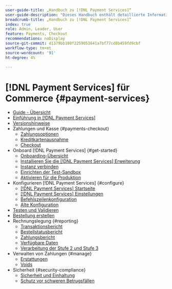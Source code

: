 ```yaml
---
user-guide-title: „Handbuch zu [!DNL Payment Services]“
user-guide-description: "Dieses Handbuch enthält detaillierte Informationen zum Installieren und Konfigurieren von [!DNL Payment Services] für Ihre [!DNL Adobe Commerce] oder [!DNL Magento Open Source] speichern."
breadcrumb-title: „Handbuch zu [!DNL Payment Services]“
index: true
role: Admin, Leader, User
feature: Payments, Checkout
recommendations: noDisplay
source-git-commit: d1379bb108f2259051641a7bf77cd8b459fd9cbf
workflow-type: tm+mt
source-wordcount: '91'
ht-degree: 4%

---
```



# [!DNL Payment Services] für Commerce {#payment-services}

- [Guide - Übersicht](guide-overview.md)
- [Einführung in [!DNL Payment Services]](overview.md)
- [Versionshinweise](release-notes.md)
- Zahlungen und Kasse {#payments-checkout}
   - [Zahlungsoptionen](payments-options.md)
   - [Kreditkartenausnahme](vaulting.md)
   - [Checkout](checkout.md)
- Onboard [!DNL Payment Services] {#get-started}
   - [Onboarding-Übersicht](onboard.md)
   - [Installieren Sie die [!DNL Payment Services] Erweiterung](install.md)
   - [Instanz verbinden](connect.md)
   - [Einrichten der Test-Sandbox](sandbox.md)
   - [Aktivieren für die Produktion](production.md)
- Konfigurieren [!DNL Payment Services] {#configure}
   - [[!DNL Payment Services] Startseite](payments-home.md)
   - [[!DNL Payment Services] Einstellungen](settings.md)
   - [Befehlszeilenkonfiguration](configure-cli.md)
   - [Alte Konfiguration](configure-admin.md)
- [Testen und Validieren](test-validate.md)
- [Bestellung erstellen](create-order.md)
- Rechnungslegung {#reporting}
   - [Transaktionsbericht](transactions.md)
   - [Bestellstatusbericht](order-payment-status.md)
   - [Zahlungsbericht](payouts.md)
   - [Verfügbare Daten](data.md)
   - [Verarbeitung der Stufe 2 und Stufe 3](levels-card-payment-transactions.md)
- Verwalten von Zahlungen {#manage}
   - [Erstattungen](refunds.md)
   - [Voids](voids.md)
- Sicherheit {#security-compliance}
   - [Sicherheit und Einhaltung](security.md)
   - [Schutz vor schweren Betrugsfällen](fraud-protection.md)
